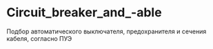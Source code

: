 # Circuit_breaker_and_-able
Подбор автоматического выключателя, предохранителя и сечения кабеля, согласно ПУЭ
